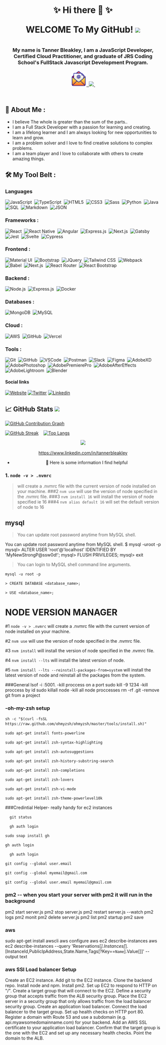 ###

<h1 align="center">
  ✨ Hi there 👋  ✨

WELCOME To My GitHub! <img src="https://raw.githubusercontent.com/MartinHeinz/MartinHeinz/master/wave.gif" width="30px">

</h1>

<h1 align="center">
<!--   <img src="https://scontent-mia3-2.xx.fbcdn.net/v/t1.6435-1/98599521_10103543147615784_5627245428001996800_n.jpg?stp=c0.187.480.480a_dst-jpg_p480x480&_nc_cat=107&ccb=1-7&_nc_sid=7206a8&_nc_ohc=V41h5Cic2G0AX_RQGqg&_nc_ht=scontent-mia3-2.xx&oh=00_AfAXXJYeT3OOtDT_HjnJLuL8vICHmj47yRW_OpaRHtd15A&oe=638DDC46" title="Tanner Bleakley" alt="Tanner Bleakley" width="100" height="100"/>&nbsp; -->

</h1>
<h3 align="center">My name is Tanner Bleakley, I am a JavaScript Developer, Certified Cloud Practitioner, and graduate of JRS Coding School's FullStack Javascript Development Program.</h3>

<p align="center">
  <a href="https://mail.google.com/mail/u/0/?fs=1&to=contact@tannerpace@gmail.com&tf=cm">
  <img height="50" src="https://github.com/AnshSinghSonkhia/AnshSinghSonkhia/blob/main/icons/gmail.png"/>&nbsp;
</a>
  <a href="https://www.linkedin.com/in/tannerbleakley">
  <img height="50" src="https://user-images.githubusercontent.com/46517096/166973395-19676cd8-f8ec-4abf-83ff-da8243505b82.png"/>&nbsp;
</a>

&nbsp; &nbsp;

</p>

## 🚀 About Me :

- I believe The whole is greater than the sum of the parts..
- I am a Full Stack Developer with a passion for learning and creating.
- I am a lifelong learner and I am always looking for new opportunities to learn and grow.
- I am a problem solver and I love to find creative solutions to complex problems.
- I am a team player and I love to collaborate with others to create amazing things.

## 🛠️ My Tool Belt :

### Languages

<img src="https://img.shields.io/badge/-JavaScript-000000?style=flat&logo=javascript" alt="JavaScript" />&nbsp;
<img src="https://img.shields.io/badge/-TypeScript-000000?style=flat&logo=typescript" alt="TypeScript" />&nbsp;
<img src="https://img.shields.io/badge/-HTML5-000000?style=flat&logo=html5" alt="HTML5" />&nbsp;
<img src="https://img.shields.io/badge/-CSS3-000000?style=flat&logo=css3" alt="CSS3" />&nbsp;
<img src="https://img.shields.io/badge/-Sass-000000?style=flat&logo=sass" alt="Sass" />&nbsp;
<img src="https://img.shields.io/badge/-Python-000000?style=flat&logo=python" alt="Python" />&nbsp;
<img src="https://img.shields.io/badge/-Java-000000?style=flat&logo=java" alt="Java" />&nbsp;
<img src="https://img.shields.io/badge/-SQL-000000?style=flat&logo=sql" alt="SQL" />&nbsp;
<img src="https://img.shields.io/badge/-Markdown-000000?style=flat&logo=markdown" alt="Markdown" />&nbsp;
<img src="https://img.shields.io/badge/-JSON-000000?style=flat&logo=json" alt="JSON" />&nbsp;

### Frameworks :

<img src="https://img.shields.io/badge/-React-000000?style=flat&logo=react" alt="React" />&nbsp;
<img src="https://img.shields.io/badge/-React%20Native-000000?style=flat&logo=react" alt="React Native" />&nbsp;
<img src="https://img.shields.io/badge/-Angular-000000?style=flat&logo=angular" alt="Angular" />&nbsp;
<img src="https://img.shields.io/badge/-Express.js-000000?style=flat&logo=express" alt="Express.js" />&nbsp;
<img src="https://img.shields.io/badge/-Next.js-000000?style=flat&logo=next.js" alt="Next.js" />&nbsp;
<img src="https://img.shields.io/badge/-Gatsby-000000?style=flat&logo=gatsby" alt="Gatsby" />&nbsp;
<img src="https://img.shields.io/badge/-Jest-000000?style=flat&logo=jest" alt="Jest" />&nbsp;
<img src="https://img.shields.io/badge/-Svelte-000000?style=flat&logo=svelte" alt="Svelte" />&nbsp;
<img src="https://img.shields.io/badge/-Cypress-000000?style=flat&logo=cypress" alt="Cypress" />&nbsp;

### Frontend :

<img src="https://img.shields.io/badge/-Material%20UI-000000?style=flat&logo=material-ui" alt="Material UI" />&nbsp;
<img src="https://img.shields.io/badge/-Bootstrap-000000?style=flat&logo=bootstrap" alt="Bootstrap" />&nbsp;
<img src="https://img.shields.io/badge/-JQuery-000000?style=flat&logo=jquery" alt="JQuery" />&nbsp;
<img src="https://img.shields.io/badge/-Tailwind%20CSS-000000?style=flat&logo=tailwind-css" alt="Tailwind CSS" />&nbsp;
<img src="https://img.shields.io/badge/-Webpack-000000?style=flat&logo=webpack" alt="Webpack" />&nbsp;
<img src="https://img.shields.io/badge/-Babel-000000?style=flat&logo=babel" alt="Babel" />&nbsp;
<img src="https://img.shields.io/badge/-Next.js-000000?style=flat&logo=next.js" alt="Next.js" />&nbsp;
<img src="https://img.shields.io/badge/-React%20Router-000000?style=flat&logo=react-router" alt="React Router" />&nbsp;
<img src="https://img.shields.io/badge/-React%20Bootstrap-000000?style=flat&logo=react-bootstrap" alt="React Bootstrap" />&nbsp;

### Backend :

<img src="https://img.shields.io/badge/-Node.js-000000?style=flat&logo=node.js" alt="Node.js" />&nbsp;
<img src="https://img.shields.io/badge/-Express.js-000000?style=flat&logo=express" alt="Express.js" />&nbsp;
<img src="https://img.shields.io/badge/-Docker-000000?style=flat&logo=docker" alt="Docker" />&nbsp;

### Databases :

<img src="https://img.shields.io/badge/-MongoDB-000000?style=flat&logo=mongodb" alt="MongoDB" />&nbsp;
<img src="https://img.shields.io/badge/-MySQL-000000?style=flat&logo=mysql" alt="MySQL" />&nbsp;

### Cloud :

<img src="https://img.shields.io/badge/-AWS-000000?style=flat&logo=amazon-aws" alt="AWS" />&nbsp;
<img src="https://img.shields.io/badge/-GitHub-000000?style=flat&logo=github" alt="GitHub" />&nbsp;
<img src="https://img.shields.io/badge/-Vercel-000000?style=flat&logo=vercel" alt="Vercel" />&nbsp;

### Tools :

<img src="https://img.shields.io/badge/-Git-000000?style=flat&logo=git" alt="Git" />&nbsp;
<img src="https://img.shields.io/badge/-GitHub-000000?style=flat&logo=github" alt="GitHub" />&nbsp;
<img src="https://img.shields.io/badge/-VSCode-000000?style=flat&logo=visual-studio-code" alt="VSCode" />&nbsp;
<img src="https://img.shields.io/badge/-Postman-000000?style=flat&logo=postman" alt="Postman" />&nbsp;
<img src="https://img.shields.io/badge/-Slack-000000?style=flat&logo=slack" alt="Slack" />&nbsp;
<img src="https://img.shields.io/badge/-Figma-000000?style=flat&logo=figma" alt="Figma" />&nbsp;
<img src="https://img.shields.io/badge/-AdobeXD-000000?style=flat&logo=adobe-xd" alt="AdobeXD" />&nbsp;
<img src="https://img.shields.io/badge/-AdobePhotoshop-000000?style=flat&logo=adobe-photoshop" alt="AdobePhotoshop" />&nbsp;
<img src="https://img.shields.io/badge/-AdobePremierePro-000000?style=flat&logo=adobe-premiere-pro" alt="AdobePremierePro" />&nbsp;
<img src="https://img.shields.io/badge/-AdobeAfterEffects-000000?style=flat&logo=adobe-after-effects" alt="AdobeAfterEffects" />&nbsp;
<img src="https://img.shields.io/badge/-AdobeLightroom-000000?style=flat&logo=adobe-lightroom" alt="AdobeLightroom" />&nbsp;
<img src="https://img.shields.io/badge/-Blender-000000?style=flat&logo=blender" alt="Blender" />&nbsp;

#### Social links

[![Website](https://img.shields.io/badge/Website-4FC08D?style=for-the-badge&logo=githubpages&logoColor=white)](https://tannerb.dev/)
[![Twitter](https://img.shields.io/badge/twitter-1DA1F2?style=for-the-badge&logo=twitter&logoColor=white)](https://twitter.com/boyashaka83)
[![Linkedin](https://img.shields.io/badge/linkedin-0077B5?style=for-the-badge&logo=linkedin&logoColor=white)](https://www.linkedin.com/in/tannerbleakley/)

## &#x1f4c8; GitHub Stats <img src="https://media.giphy.com/media/WUlplcMpOCEmTGBtBW/giphy.gif" width="50">

<!-- TOP LANGUAGES -->

[![GitHub Contribution Graph](https://activity-graph.herokuapp.com/graph?username=tannerpace&theme=chartreuse-dark)](https://github.com/tannerpace)

[![GitHub Streak](http://github-readme-streak-stats.herokuapp.com?user=tannerpace&theme=highcontrast&ring=DD2727&fire=D0DD20&currStreakLabel=DDDDDD)](https://git.io/streak-stats)&nbsp;&nbsp;&nbsp;
[![Top Langs](https://github-readme-stats.vercel.app/api/top-langs/?username=tannerpace&layout=&theme=vision-friendly-dark)](https://github.com/tannerpace/github-readme-stats)

<div align="center">

<p align="center">
  <a href="https://hits.sh/github.com/tannerpace">
    <img src="https://hits.sh/github.com/tannerpace.svg?style=plastic&label=Tanner's%20Viewers&extraCount=99999999&color=560027&labelColor=bb002f&logo=github">
  </a>
</p>

<!-- Resources -->
<!-- Icons: https://simpleicons.org/ -->
<!-- GitHub Stats: https://github.com/anuraghazra/github-readme-stats -->
<!-- Emojis: https://emojipedia.org/emoji/ -->
<!-- HTML Emojis: https://www.fileformat.info/index.htm -->
<!-- Shields: https://shields.io/ -->
<!-- Awesome GitHub Profile README: https://github.com/abhisheknaiidu/awesome-github-profile-readme -->

<!-- icons with padding. -->

[1.1]: http://i.imgur.com/tXSoThF.png "twitter icon with padding"
[2.1]: http://i.imgur.com/0o48UoR.png "github icon with padding"

<!-- icons without padding. -->

[1.2]: http://i.imgur.com/wWzX9uB.png "twitter icon without padding"
[2.2]: http://i.imgur.com/9I6NRUm.png "github icon without padding"
[3.2]: https://raw.githubusercontent.com/MartinHeinz/MartinHeinz/master/linkedin-3-16.png "LinkedIn icon without padding"

<!-- links to your social media accounts -->
<!-- Twitter & Github Link -->
<!-- [1]:
[2]: https://github.com/tannerpace -->

https://www.linkedin.com/in/tannerbleakley

- 💬 Here is some information I find helpful
  
<div align="left">

### 1. `node -v > .nvmrc`

> will create a .nvmrc file with the current version of node installed on your machine.
> ###2 `nvm use`
> will use the version of node specified in the .nvmrc file.
> ###3 `nvm install 16`
> will install the version of node specified ie 16
> ###4 `nvm alias default 16`
> will set the default version of node to 16

## mysql

> You can update root password anytime from MySQL shell.

You can update root password anytime from MySQL shell.
$ mysql -uroot -p
mysql> ALTER USER 'root'@'localhost' IDENTIFIED BY 'MyNewStrongP@ssw0d!';
mysql> FLUSH PRIVILEGES;
mysql> exit

> You can login to MySQL shell command line arguments.

   ```
  mysql -u root -p
  ```

```
> CREATE DATABASE <database_name>;
```

```
> USE <database_name>;
```

# NODE VERSION MANAGER

#1 `node -v > .nvmrc`
 will create a .nvmrc file with the current version of node installed on your machine.

#2 `nvm use`
 will use the version of node specified in the .nvmrc file.

#3 `nvm install`
 will install the version of node specified in the .nvmrc file.

#4 `nvm install --lts`
 will install the latest version of node.

#5 `nvm install --lts --reinstall-packages-from=system`
 will install the latest version of node and reinstall all the packages from the system.



###General
lsof -i :5001.  -kill proccess on a port
sudo kill -9 1234 -kill proccess by id
sudo killall node -kill all node proccesses
rm -rf .git -remove git from a project


### -oh-my-zsh setup
```
sh -c "$(curl -fsSL https://raw.github.com/ohmyzsh/ohmyzsh/master/tools/install.sh)"
```
  
```
sudo apt-get install fonts-powerline
```
  
```
sudo apt-get install zsh-syntax-highlighting
```
  
```
sudo apt-get install zsh-autosuggestions
```
  
```
sudo apt-get install zsh-history-substring-search
```
  
```
sudo apt-get install zsh-completions
```
  
```
sudo apt-get install zsh-lovers
```
  
```
sudo apt-get install zsh-vi-mode
```
  
```
sudo apt-get install zsh-theme-powerlevel10k
```

###Credintial Helper- really handy for ec2 instances
```
  git status
 ```
```
  gh auth login
  ```
  ```
  sudo snap install gh
  ```
  ```
  gh auth login
  ```
```
  gh auth login
  ```
  ```
  git config --global user.email
  ```
  ```
  git config --global myemail@gmail.com
  ```
  ```
  git config --global user.email myemail@gmail.com
  ```

### pm2 -- when you start your server with pm2 it will run in the background
pm2 start server.js
pm2 stop server.js
pm2 restart server.js --watch
pm2 logs
pm2 monit
pm2 delete server.js
pm2 list
pm2 startup
pm2 save


### aws
sudo apt-get install awscli
aws configure
aws ec2 describe-instances
aws ec2 describe-instances --query 'Reservations[*].Instances[*].[InstanceId,PublicIpAddress,State.Name,Tags[?Key==`Name`].Value[]]' --output text


### aws SSl Load balancer Setup
Create an EC2 instance.
Add git to the EC2 instance.
Clone the backend repo.
Install node and npm.
Install pm2.
Set up EC2 to respond to HTTP on "/".
Create a target group that will connect to the EC2.
Define a security group that accepts traffic from the ALB security group.
Place the EC2 server in a security group that only allows traffic from the load balancer security group.
Create an application load balancer.
Connect the load balancer to the target group.
Set up health checks on HTTP port 80.
Register a domain with Route 53 and use a subdomain (e.g. api.myawsomedomainname.com) for your backend.
Add an AWS SSL certificate to your application load balancer.
Confirm that the target group is the one with the EC2 and set up any necessary health checks.
Point the domain to the ALB.



